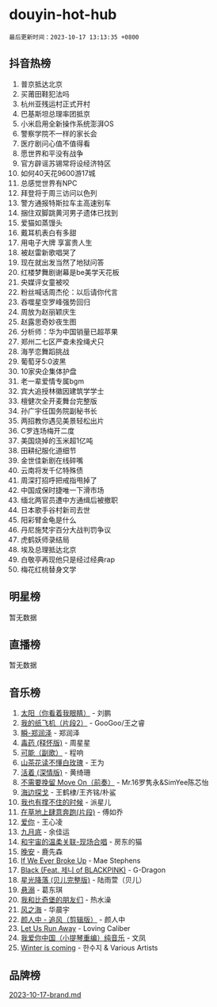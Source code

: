 # douyin-hot-hub

`最后更新时间：2023-10-17 13:13:35 +0800`

## 抖音热榜

1. 普京抵达北京
1. 买莆田鞋犯法吗
1. 杭州亚残运村正式开村
1. 巴基斯坦总理率团抵京
1. 小米启用全新操作系统澎湃OS
1. 警察学院不一样的家长会
1. 医疗剧问心值不值得看
1. 愿世界和平没有战争
1. 官方辟谣苏锡常将设经济特区
1. 如何40天花9600游17城
1. 总感觉世界有NPC
1. 拜登将于周三访问以色列
1. 警方通报特斯拉车主高速别车
1. 捆住双脚跳黄河男子遗体已找到
1. 爱猫如蒸馒头
1. 戴耳机表白有多甜
1. 用电子大牌 享富贵人生
1. 被赵雷新歌唱哭了
1. 现在就出发当然了地狱问答
1. 红楼梦舞剧谢幕是be美学天花板
1. 央媒评女童被咬
1. 粉丝喊话周杰伦：以后请你代言
1. 吞噬星空罗峰强势回归
1. 周放为赵丽颖庆生
1. 赵露思奇妙夜生图
1. 分析师：华为中国销量已超苹果
1. 郑州二七区严查未拴绳犬只
1. 海芋恋舞蹈挑战
1. 葡萄牙5:0波黑
1. 10家央企集体护盘
1. 老一辈爱情专属bgm
1. 宾大追授林徽因建筑学学士
1. 檀健次全开麦舞台完整版
1. 孙广宇任国务院副秘书长
1. 两招教你遇见美景轻松出片
1. C罗连场梅开二度
1. 美国烧掉的玉米超1亿吨
1. 田耕纪服化道细节
1. 金世佳新剧在线碎嘴
1. 云南将发千亿特殊债
1. 周深打招呼把戒指甩掉了
1. 中国成保时捷唯一下滑市场
1. 缅北两官员遭中方通缉后被撤职
1. 日本歌手谷村新司去世
1. 阳彩臂金龟是什么
1. 丹尼施梵宇百分大战判罚争议
1. 虎鹤妖师录结局
1. 埃及总理抵达北京
1. 白敬亭再现他只是经过经典rap
1. 梅花红桃替身文学

## 明星榜

暂无数据

## 直播榜

暂无数据

## 音乐榜

1. [太阳（你看着我眼睛）](https://sf6-cdn-tos.douyinstatic.com/obj/tos-cn-ve-2774/ogWbyIQnlBFImVbeDocRdCIYtBHlbJXgfZMvgz) - 刘鹏
1. [我的纸飞机（片段2）](https://sf6-cdn-tos.douyinstatic.com/obj/tos-cn-ve-2774/oM2ZrKcg2CD5AeRB2gkeXOFB1IxAGJdZPazYHf) - GooGoo/王之睿
1. [瞬-郑润泽](https://sf3-cdn-tos.douyinstatic.com/obj/tos-cn-ve-2774/oYXHIohzvbNAzBhHgyksWpRM4bfkDsBdBDAynw) - 郑润泽
1. [毒药 (释怀版)](https://sf6-cdn-tos.douyinstatic.com/obj/tos-cn-ve-2774/oYILMEAzspdZBIzy4frJNB8ZHPHWAhiwowd4Ad) - 周星星
1. [可能（副歌）](https://sf3-cdn-tos.douyinstatic.com/obj/tos-cn-ve-2774/cde1731888894259b333569393c2fb51) - 程响
1. [山茶花读不懂白玫瑰](https://sf6-cdn-tos.douyinstatic.com/obj/tos-cn-ve-2774/osfn8B7DktrRHEPJgPCfDbw7QDQEkwC16BxZg9) - 王为
1. [活着 (深情版)](https://sf6-cdn-tos.douyinstatic.com/obj/tos-cn-ve-2774/oY8r2TelECK2BPZbDCj8xZKBQfPbwQyCt1cggn) - 黄绮珊
1. [不需要挽留 Move On（前奏）](https://sf6-cdn-tos.douyinstatic.com/obj/tos-cn-ve-2774/ooCBhgCCkF4nExzQL9WZSUbitfA8IsDkgQIYhe) - Mr.16罗隽永&SimYee陈芯怡
1. [海边探戈](https://sf3-cdn-tos.douyinstatic.com/obj/tos-cn-ve-2774/os9gE0VQCGqt6VQkZDyBBYvfSDY0QFe3vVmubn) - 王鹤棣/王齐铭/朴鲨
1. [我也有撑不住的时候](https://sf3-cdn-tos.douyinstatic.com/obj/tos-cn-ve-2774/okmtBE1dkIBhwxeiBJeDgQnQtICZWIJUI2bjQr) - 派星儿
1. [在草地上肆意奔跑(片段)](https://sf6-cdn-tos.douyinstatic.com/obj/tos-cn-ve-2774/8831d494742f45dabdfa8adb8b817259) - 傅如乔
1. [爱你](https://sf3-cdn-tos.douyinstatic.com/obj/tos-cn-ve-2774/oEfyTFYX4gOL9DMKAJebDCAASw8hYVIXz1nYaf) - 王心凌
1. [九月底](https://sf3-cdn-tos.douyinstatic.com/obj/tos-cn-ve-2774/oMfewG4PDTFhF8iz3OGQ7ABH5i6fCgnMaoCbzZ) - 余佳运
1. [和宇宙的温柔关联-现场合唱](https://sf6-cdn-tos.douyinstatic.com/obj/tos-cn-ve-2774/o0hONGDYQBgk0e5bqDeQOonVmncA6tC2nBwZLT) - 房东的猫
1. [晚安](https://sf6-cdn-tos.douyinstatic.com/obj/tos-cn-ve-2774/a724c5e224464218839820f4e4fd632f) - 鹿先森
1. [If We Ever Broke Up](https://sf3-cdn-tos.douyinstatic.com/obj/tos-cn-ve-2774/o8onj5HDk0ImtBmO0URBfeyCDXQJMYkQ1gb8Zy) - Mae Stephens
1. [Black (Feat. 제니 of BLACKPINK)](https://sf6-cdn-tos.douyinstatic.com/obj/tos-cn-ve-2774/2eb92e2debbe4fe0a552bc099aef7f28) - G-Dragon
1. [星光降落 (贝儿完整版)](https://sf6-cdn-tos.douyinstatic.com/obj/tos-cn-ve-2774/okwB9hAwyAtsFFkFBzAX1hOOfQuIoMNs0W2Mwr) - 陆雨萱（贝儿）
1. [悬溺](https://sf3-cdn-tos.douyinstatic.com/obj/tos-cn-ve-2774/f3b6cc53d2e944beb7094a3ff01b4e03) - 葛东琪
1. [我和比奇堡的朋友们](https://sf6-cdn-tos.douyinstatic.com/obj/tos-cn-ve-2774/f0505db981ea4a6d91453a15924a82aa) - 热水澡
1. [风之海](https://sf6-cdn-tos.douyinstatic.com/obj/tos-cn-ve-2774/oInqZ2gFbCQvB6wZNnZlJpBcfDBQ8t1e1XwYAi) - 华晨宇
1. [颜人中 - 追风（剪辑版）](https://sf3-cdn-tos.douyinstatic.com/obj/tos-cn-ve-2774/9107f711ded6416ab3279a81d71597f7) - 颜人中
1. [Let Us Run Away](https://sf3-cdn-tos.douyinstatic.com/obj/tos-cn-ve-2774/a9a280d910044fb0b9f4f74b0b27e854) - Loving Caliber
1. [我爱你中国（小提琴重编）纯音乐](https://sf6-cdn-tos.douyinstatic.com/obj/tos-cn-ve-2774/362de867442c4051acadb0a43fd60af8) - 文凤
1. [Winter is coming](https://sf6-cdn-tos.douyinstatic.com/obj/tos-cn-ve-2774/0a6c12efb2d84f2ba9a243d4e1eebb4e) - 한수지 & Various Artists

## 品牌榜

[2023-10-17-brand.md](2023-10-17-brand.md)
